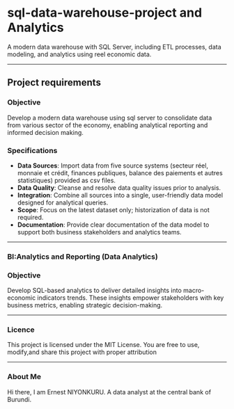 # sql-data-warehouse-project and Analytics
A modern data warehouse with SQL Server, including ETL processes, data modeling, and analytics using reel economic data.

---

## Project requirements

### Objective
Develop a modern data warehouse using sql server to consolidate data from various sector of the economy, enabling analytical reporting and informed decision making.

### Specifications
- **Data Sources**: Import data from five source systems (secteur réel, monnaie et crédit, finances publiques, balance des paiements et autres statistiques) provided as csv files.
- **Data Quality**: Cleanse and resolve data quality issues prior to analysis.
- **Integration**: Combine all sources into a single, user-friendly data model designed for analytical queries.
- **Scope**: Focus on the latest dataset only; historization of data is not required.
- **Documentation**: Provide clear documentation of the data model to support both business stakeholders and analytics teams.

---

### BI:Analytics and Reporting (Data Analytics)

### Objective
Develop SQL-based analytics to deliver detailed insights into macro-economic indicators trends.
These insights empower stakeholders with key business metrics, enabling strategic decision-making.

---

### Licence
This project is licensed under the MIT License. You are free to use, modify,and share this project with proper attribution

---

### About Me
Hi there, I am Ernest NIYONKURU. A data analyst at the central bank of Burundi.






